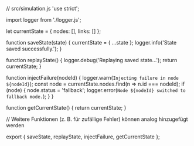 // src/simulation.js
'use strict';

import logger from './logger.js';

let currentState = {
  nodes: [],
  links: []
};

function saveState(state) {
  currentState = { ...state };
  logger.info('State saved successfully.');
}

function replayState() {
  logger.debug('Replaying saved state...');
  return currentState;
}

function injectFailure(nodeId) {
  logger.warn(`Injecting failure in node ${nodeId}`);
  const node = currentState.nodes.find(n => n.id === nodeId);
  if (node) {
    node.status = 'fallback';
    logger.error(`Node ${nodeId} switched to fallback mode.`);
  }
}

function getCurrentState() {
  return currentState;
}

// Weitere Funktionen (z. B. für zufällige Fehler) können analog hinzugefügt werden

export {
  saveState,
  replayState,
  injectFailure,
  getCurrentState
};
